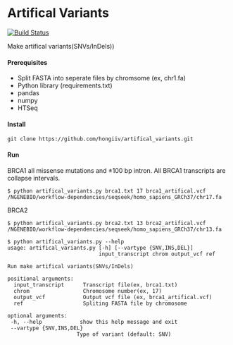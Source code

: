 # Artifical Variants

[![Build Status](https://travis-ci.org/hongiiv/artifical_variants.svg?branch=master)](https://travis-ci.org/hongiiv/artifical_variants)

Make artifical variants(SNVs/InDels))

#### Prerequisites

* Split FASTA into seperate files by chromsome (ex, chr1.fa)
* Python library (requirements.txt)
 * pandas
 * numpy
 * HTSeq

#### Install

`git clone https://github.com/hongiiv/artifical_variants.git`

#### Run

BRCA1 all missense mutations and ±100 bp intron. All BRCA1 transcripts are collapse intervals.

`$ python artifical_variants.py brca1.txt 17 brca1_artifical.vcf /NGENEBIO/workflow-dependencies/seqseek/homo_sapiens_GRCh37/chr17.fa`

BRCA2 

`$ python artifical_variants.py brca2.txt 13 brca2_artifical.vcf /NGENEBIO/workflow-dependencies/seqseek/homo_sapiens_GRCh37/chr13.fa`

	$ python artifical_variants.py --help
	usage: artifical_variants.py [-h] [--vartype {SNV,INS,DEL}]
	                             input_transcript chrom output_vcf ref

	Run make artifical variants(SNVs/InDels)

	positional arguments:
	  input_transcript      Transcript file(ex, brca1.txt)
	  chrom                 Chromosome number(ex, 17)
	  output_vcf            Output vcf file (ex, brca1_artifical.vcf)
	  ref                   Spliting FASTA file by chromosome

	optional arguments:
 	 -h, --help            show this help message and exit
 	 --vartype {SNV,INS,DEL}
  	                      Type of variant (default: SNV)
